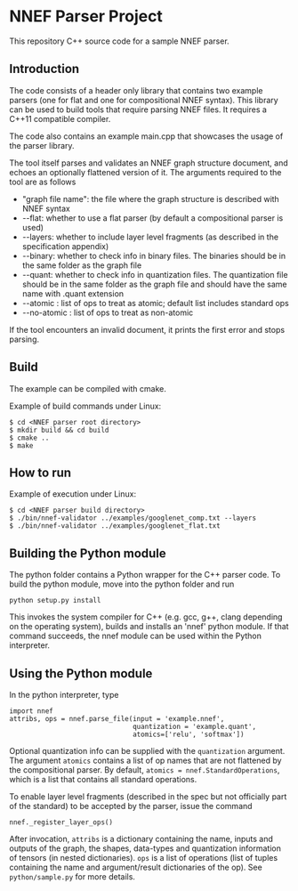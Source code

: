 NNEF Parser Project
==========================

This repository C++ source code for a sample NNEF parser.

Introduction
------------

The code consists of a header only library that contains two example parsers (one for
flat and one for compositional NNEF syntax). This library can be used to build tools
that require parsing NNEF files. It requires a C++11 compatible compiler.

The code also contains an example main.cpp that showcases the usage of the parser library.

The tool itself parses and validates an NNEF graph structure document, and echoes an
optionally flattened version of it. The arguments required to the tool are as follows
* "graph file name": the file where the graph structure is described with NNEF syntax
* --flat: whether to use a flat parser (by default a compositional parser is used)
* --layers: whether to include layer level fragments (as described in the specification appendix)
* --binary: whether to check info in binary files. The binaries should be in the same folder as the graph file
* --quant: whether to check info in quantization files. The quantization file should be in the same folder as the graph file and should have the same name with .quant extension
* --atomic <op-names>: list of ops to treat as atomic; default list includes standard ops
* --no-atomic <op-names>: list of ops to treat as non-atomic

If the tool encounters an invalid document, it prints the first error and stops parsing.


Build
-----

The example can be compiled with cmake.

Example of build commands under Linux:
````
$ cd <NNEF parser root directory>
$ mkdir build && cd build
$ cmake ..
$ make
````

How to run
----------

Example of execution under Linux:
````
$ cd <NNEF parser build directory>
$ ./bin/nnef-validator ../examples/googlenet_comp.txt --layers
$ ./bin/nnef-validator ../examples/googlenet_flat.txt
````

Building the Python module
--------------------------

The python folder contains a Python wrapper for the C++ parser code. To build the python module, move into the python folder and run

`python setup.py install`

This invokes the system compiler for C++ (e.g. gcc, g++, clang depending on the operating system), 
builds and installs an 'nnef' python module. If that command succeeds, the nnef module can be used
within the Python interpreter.

Using the Python module
-----------------------

In the python interpreter, type

````
import nnef
attribs, ops = nnef.parse_file(input = 'example.nnef',
                               quantization = 'example.quant',
                               atomics=['relu', 'softmax'])
````

Optional quantization info can be supplied with the `quantization` argument. The argument `atomics` contains a 
list of op names that are not flattened by the compositional parser. By default, `atomics = nnef.StandardOperations`, 
which is a list that contains all standard operations.

To enable layer level fragments (described in the spec but not officially part of the standard) to be accepted by the parser, issue the command

`nnef._register_layer_ops()`

After invocation, `attribs` is a dictionary containing the name, inputs and outputs of the graph, 
the shapes, data-types and quantization information of tensors (in nested dictionaries).
`ops` is a list of operations (list of tuples containing the name and argument/result dictionaries of the op). 
See `python/sample.py` for more details.
